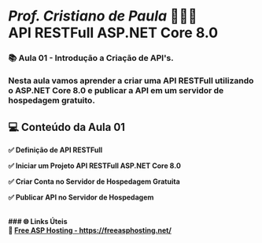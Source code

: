 
# <b><i>Prof. Cristiano de Paula</i> 👨🏽‍🏫<br /> API RESTFull ASP.NET Core 8.0<b />
### 📚 Aula 01 - Introdução a Criação de API's.<br /><br />Nesta aula vamos aprender a criar uma API RESTFull utilizando o ASP.NET Core 8.0 e publicar a API em um servidor de hospedagem gratuito.


## <b>💻 Conteúdo da Aula 01<b>

<p>✅ Definição de API RESTFull</p>
<p>✅ Iniciar um Projeto API RESTFull ASP.NET Core 8.0</p>
<p>✅ Criar Conta no Servidor de Hospedagem Gratuita</p>
<p>✅ Publicar API no Servidor de Hospedagem</p>

<br />
### <b>🌐 Links Úteis</b>
<br />
🔗 <a href="https://freeasphosting.net/">Free ASP Hosting - https://freeasphosting.net/</a><br />